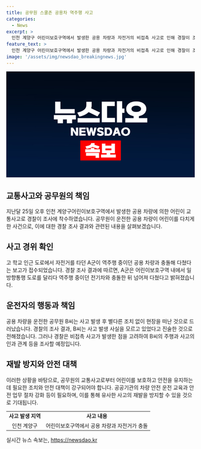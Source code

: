 ```yaml
---
title: 공무원 스쿨존 공용차 역주행 사고
categories:
  - News
excerpt: >
  인천 계양구 어린이보호구역에서 발생한 공용 차량과 자전거의 비접촉 사고로 인해 경찰이 조사에 착수했습니다. 사고 당시 차량은 역주행 중이었고, 자전거 탑승자는 넘어져 다친 것으로 확인됐습니다. 사고 차량은 행정복지센터 소속이며 운전자는 사고 발생 사실을 모른다고 진술했습니다. 경찰은 사고 경위와 인과 관계를 조사 중입니다.
feature_text: >
  인천 계양구 어린이보호구역에서 발생한 공용 차량과 자전거의 비접촉 사고로 인해 경찰이 조사에 착수했습니다. 사고 당시 차량은 역주행 중이었고, 자전거 탑승자는 넘어져 다친 것으로 확인됐습니다. 사고 차량은 행정복지센터 소속이며 운전자는 사고 발생 사실을 모른다고 진술했습니다. 경찰은 사고 경위와 인과 관계를 조사 중입니다.
image: '/assets/img/newsdao_breakingnews.jpg'
---
```


<p><img src="/assets/img/newsdao_breakingnews.jpg" alt="flaretime 속보" /></p>

<h2 data-ke-size="size26">교통사고와 공무원의 책임</h2>

<p data-ke-size="size16">지난달 25일 오후 인천 계양구어린이보호구역에서 발생한 공용 차량에 의한 어린이 교통사고로 경찰이 조사에 착수하였습니다. 공무원이 운전한 공용 차량이 어린이를 다치게 한 사건으로, 이에 대한 경찰 조사 결과와 관련된 내용을 살펴보겠습니다.</p>

<h2 data-ke-size="size26">사고 경위 확인</h2>

<p data-ke-size="size16">고 학교 인근 도로에서 자전거를 타던 A군이 역주행 중이던 공용 차량과 충돌해 다쳤다는 보고가 접수되었습니다. 경찰 조사 결과에 따르면, A군은 어린이보호구역 내에서 일방향통행 도로를 달리다 역주행 중이던 전기차와 충돌한 뒤 넘어져 다쳤다고 밝혀졌습니다.</p>

<h2 data-ke-size="size26">운전자의 행동과 책임</h2>

<p data-ke-size="size16">공용 차량을 운전한 공무원 B씨는 사고 발생 후 별다른 조치 없이 현장을 떠난 것으로 드러났습니다. 경찰의 조사 결과, B씨는 사고 발생 사실을 모르고 있었다고 진술한 것으로 전해졌습니다. 그러나 경찰은 비접촉 사고가 발생한 점을 고려하여 B씨의 주행과 사고의 인과 관계 등을 조사할 예정입니다.</p>

<h2 data-ke-size="size26">재발 방지와 안전 대책</h2>

<p data-ke-size="size16">이러한 상황을 바탕으로, 공무원의 교통사고로부터 어린이를 보호하고 안전을 유지하는 데 필요한 조치와 안전 대책이 강구되어야 합니다. 공공기관의 차량 안전 운전 교육과 안전 업무 절차 강화 등이 필요하며, 이를 통해 유사한 사고의 재발을 방지할 수 있을 것으로 기대됩니다.</p>

<table>
    <tr>
        <td style="text-align: center; height: 17px;"><b>사고 발생 지역</b></td>
        <td style="text-align: center; height: 17px;"><b>사고 내용</b></td>
    </tr>
    <tr>
        <td style="text-align: center; height: 17px;">인천 계양구</td>
        <td style="text-align: center; height: 17px;">어린이보호구역에서 공용 차량과 자전거가 충돌</td>
    </tr>
</table>
실시간 뉴스 속보는, <a href="https://newsdao.kr" rel="dofollow">https://newsdao.kr</a>


